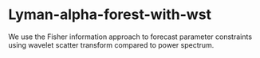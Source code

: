 # Lyman-alpha-forest-with-wst
We use the Fisher information approach to forecast parameter constraints using wavelet scatter transform compared to power spectrum. 
